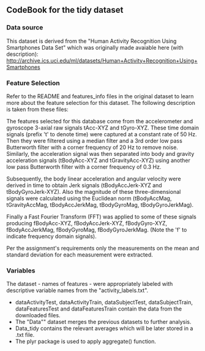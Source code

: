 ## CodeBook for the tidy dataset

### Data source
This dataset is derived from the "Human Activity Recognition Using Smartphones Data Set" which was originally made avaiable here (with description): http://archive.ics.uci.edu/ml/datasets/Human+Activity+Recognition+Using+Smartphones

### Feature Selection 
Refer to the README and features_info files in the original dataset to learn more about the feature selection for this dataset. The following description is taken from these files:

The features selected for this database come from the accelerometer and gyroscope 3-axial raw signals tAcc-XYZ and tGyro-XYZ. These time domain signals (prefix 't' to denote time) were captured at a constant rate of 50 Hz. Then they were filtered using a median filter and a 3rd order low pass Butterworth filter with a corner frequency of 20 Hz to remove noise. Similarly, the acceleration signal was then separated into body and gravity acceleration signals (tBodyAcc-XYZ and tGravityAcc-XYZ) using another low pass Butterworth filter with a corner frequency of 0.3 Hz. 

Subsequently, the body linear acceleration and angular velocity were derived in time to obtain Jerk signals (tBodyAccJerk-XYZ and tBodyGyroJerk-XYZ). Also the magnitude of these three-dimensional signals were calculated using the Euclidean norm (tBodyAccMag, tGravityAccMag, tBodyAccJerkMag, tBodyGyroMag, tBodyGyroJerkMag). 

Finally a Fast Fourier Transform (FFT) was applied to some of these signals producing fBodyAcc-XYZ, fBodyAccJerk-XYZ, fBodyGyro-XYZ, fBodyAccJerkMag, fBodyGyroMag, fBodyGyroJerkMag. (Note the 'f' to indicate frequency domain signals). 

Per the assignment's requirements only the measurements on the mean and standard deviation for each measurement were extracted. 

### Variables
The dataset - names of features - were appropriately labeled  with descriptive variable names from the "activity_labels.txt".
* dataActivityTest, dataActivityTrain, dataSubjectTest, dataSubjectTrain, dataFeaturesTest and dataFeaturesTrain contain the data from the downloaded files.
* The "Data"" dataset merges the previous datasets to further analysis.
* Data_tidy contains the relevant averages which will be later stored in a  .txt  file.  
* The plyr package is used to apply  aggregate() function.

